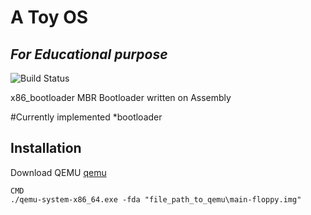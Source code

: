 # A Toy OS
## _For Educational purpose_



![Build Status](https://img.shields.io/badge/Build-Experimental-blue)

x86_bootloader MBR Bootloader written on Assembly

#Currently implemented
  *bootloader


## Installation

Download QEMU [qemu](https://www.qemu.org/)



```
CMD
./qemu-system-x86_64.exe -fda "file_path_to_qemu\main-floppy.img"

```
